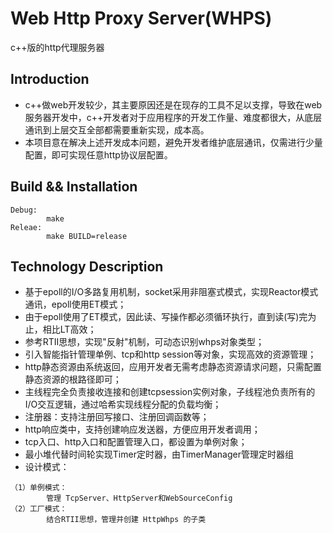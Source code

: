 # Web Http Proxy Server(WHPS)
c++版的http代理服务器

## Introduction
- c++做web开发较少，其主要原因还是在现存的工具不足以支撑，导致在web服务器开发中，c++开发者对于应用程序的开发工作量、难度都很大，从底层通讯到上层交互全部都需要重新实现，成本高。
- 本项目意在解决上述开发成本问题，避免开发者维护底层通讯，仅需进行少量配置，即可实现任意http协议层配置。

## Build && Installation
```
Debug:
        make
Releae:
        make BUILD=release
```

## Technology Description
- 基于epoll的I/O多路复用机制，socket采用非阻塞式模式，实现Reactor模式通讯，epoll使用ET模式；
- 由于epoll使用了ET模式，因此读、写操作都必须循环执行，直到读(写)完为止，相比LT高效；
- 参考RTII思想，实现"反射"机制，可动态识别whps对象类型；
- 引入智能指针管理单例、tcp和http session等对象，实现高效的资源管理；
- http静态资源由系统返回，应用开发者无需考虑静态资源请求问题，只需配置静态资源的根路径即可；
- 主线程完全负责接收连接和创建tcpsession实例对象，子线程池负责所有的I/O交互逻辑，通过哈希实现线程分配的负载均衡；
- 注册器：支持注册回写接口、注册回调函数等；
- http响应类中，支持创建响应发送器，方便应用开发者调用；
- tcp入口、http入口和配置管理入口，都设置为单例对象；
- 最小堆代替时间轮实现Timer定时器，由TimerManager管理定时器组
- 设计模式：
```
（1）单例模式：
        管理 TcpServer、HttpServer和WebSourceConfig
（2）工厂模式：
        结合RTII思想，管理并创建 HttpWhps 的子类
```




















